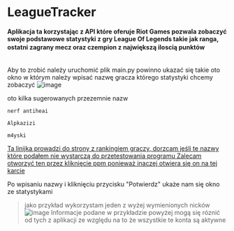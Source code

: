 # **LeagueTracker**

**Aplikacja ta korzystając z API które oferuje Riot Games pozwala zobaczyć swoje podstawowe statystyki z gry League Of Legends takie jak ranga, ostatni zagrany mecz oraz czempion z największą iloscią punktów**
ㅤ
ㅤ
ㅤ
ㅤ

Aby to zrobić należy uruchomić plik main.py powinno ukazać się takie oto okno w którym należy wpisać nazwę gracza którego statystyki chcemy zobaczyć
![image](https://user-images.githubusercontent.com/119539361/206875999-55aac95d-ef84-43ce-a11f-ca170b2ac951.png)

oto kilka sugerowanych przezemnie nazw
```
nerf antiheai
```
```
Alpkazizi
```
```
m4yski
```
[Ta linijka prowadzi do strony z rankingiem graczy, dorzcam jeśli te nazwy które podałem nie wystarczą do przetestowania programu
Zalecam otworzyć ten przez kliknięcie ppm ponieważ inaczej otwiera się on na tej karcie](https://www.op.gg/leaderboards/tier?hl=pl_PL&region=eune)

Po wpisaniu nazwy i kliknięciu przycisku "Potwierdz" ukaże nam się okno ze statystykami
> jako przykład wykorzystam jeden z wyżej wymienionych nicków
![image](https://user-images.githubusercontent.com/119539361/206876179-323b4bd3-e90d-4b6f-adfa-cd548b648ab4.png)
>Informacje podane w przykładzie powyżej mogą się róznić od tych z aplikacji ze względu na to że wszystkie te konta są aktywne

